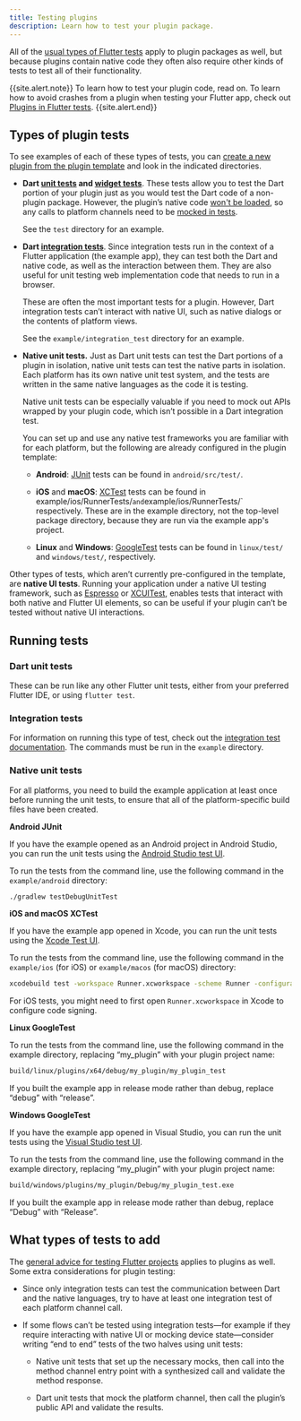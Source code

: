```yaml
---
title: Testing plugins
description: Learn how to test your plugin package.
---
```


All of the [usual types of Flutter tests][] apply to
plugin packages as well, but because plugins contain
native code they often also require other kinds of tests
to test all of their functionality.

[usual types of Flutter tests]: {{site.url}}/testing

{{site.alert.note}}
  To learn how to test your plugin code, read on.
  To learn how to avoid crashes from a plugin when
  testing your Flutter app, check out
  [Plugins in Flutter tests][].
{{site.alert.end}}

[Plugins in Flutter tests]: {{site.url}}/development/packages-and-plugins/plugins-in-tests

## Types of plugin tests

To see examples of each of these types of tests, you can
[create a new plugin from the plugin template][plugin-tests]
and look in the indicated directories.

* <strong>Dart [unit tests][] and [widget tests][]</strong>.
  These tests allow you to test the Dart portion of your plugin
  just as you would test the Dart code of a non-plugin package.
  However, the plugin’s native code [won't be loaded][],
  so any calls to platform channels need to be [mocked in tests][].

  See the `test` directory for an example.

* <strong>Dart [integration tests][]</strong>.
  Since integration tests run in the context of a
  Flutter application (the example app),
  they can test both the Dart and native code,
  as well as the interaction between them.
  They are also useful for unit testing web implementation
  code that needs to run in a browser.

  These are often the most important tests for a plugin.
  However, Dart integration tests can’t interact with native UI,
  such as native dialogs or the contents of platform views.

  See the  `example/integration_test` directory for an example.

* <strong>Native unit tests.</strong>
  Just as Dart unit tests can test the Dart portions
  of a plugin in isolation, native unit tests can
  test the native parts in isolation.
  Each platform has its own native unit test system,
  and the tests are written in the same native languages
  as the code it is testing.

  Native unit tests can be especially valuable
  if you need to mock out APIs wrapped by your plugin code,
  which isn’t possible in a Dart integration test.

  You can set up and use any native test frameworks
  you are familiar with for each platform,
  but the following are already configured in the plugin template:

  * <strong>Android</strong>:
    [JUnit][] tests can be found in `android/src/test/`.

  * <strong>iOS</strong> and <strong>macOS</strong>:
    [XCTest][] tests can be found in  example/ios/RunnerTests/`
    and `example/ios/RunnerTests/` respectively.
    These are in the example directory,
    not the top-level package directory,
    because they are run via the example app's project.

  * <strong>Linux</strong> and <strong>Windows</strong>:
    [GoogleTest][] tests can be found in `linux/test/`
    and `windows/test/`, respectively.

Other types of tests, which aren’t currently pre-configured
in the template, are <strong>native UI tests</strong>.
Running your application under a native UI testing framework,
such as [Espresso][] or [XCUITest][],
enables tests that interact with both native and Flutter UI elements,
so can be useful if your plugin can’t be tested without
native UI interactions.


[Espresso]: {{site.github}}/flutter/packages/tree/main/packages/espresso
[GoogleTest]: {{site.github}}/google/googletest
[integration tests]: {{site.url}}/cookbook/testing/integration/introduction
[JUnit]: {{site.github}}/junit-team/junit4/wiki/Getting-started
[mocked in tests]: {{site.url}}/development/packages-and-plugins/plugins-in-tests#mock-the-platform-channel
[plugin-tests]: {{site.url}}/development/packages-and-plugins/developing-packages#step-1-create-the-package-1
[unit tests]: {{site.url}}/cookbook/testing/unit/introduction
[widget tests]: {{site.url}}/cookbook/testing/widget/introduction
[won't be loaded]: {{site.url}}/development/packages-and-plugins/plugins-in-tests
[XCTest]: https://developer.apple.com/documentation/xctest
[XCUITest]: https://developer.apple.com/library/archive/documentation/DeveloperTools/Conceptual/testing_with_xcode/chapters/09-ui_testing.html

## Running tests

### Dart unit tests

These can be run like any other Flutter unit tests,
either from your preferred Flutter IDE,
or using `flutter test`.

### Integration tests

For information on running this type of test, check out the
[integration test documentation][].
The commands must be run in the `example` directory. 

[integration test documentation]: {{site.url}}/cookbook/testing/integration/introduction#5-run-the-integration-test

### Native unit tests

For all platforms, you need to build the example
application at least once before running the unit tests,
to ensure that all of the platform-specific build
files have been created.

<strong>Android JUnit</strong><br>

If you have the example opened as an Android project
in Android Studio, you can run the unit tests using
the [Android Studio test UI][].

To run the tests from the command line,
use the following command in the `example/android` directory:

```sh
./gradlew testDebugUnitTest
```

<strong>iOS and macOS XCTest</strong><br>

If you have the example app opened in Xcode,
you can run the unit tests using the [Xcode Test UI][].

To run the tests from the command line,
use the following command in the `example/ios` (for iOS)
or `example/macos` (for macOS) directory:

```sh
xcodebuild test -workspace Runner.xcworkspace -scheme Runner -configuration Debug
```

For iOS tests, you might need to first open
`Runner.xcworkspace` in Xcode to configure code signing.

<strong>Linux GoogleTest</strong><br>

To run the tests from the command line,
use the following command in the example directory,
replacing “my_plugin” with your plugin project name:

```sh
build/linux/plugins/x64/debug/my_plugin/my_plugin_test
```

If you built the example app in release mode rather than
debug, replace “debug” with “release”.

<strong>Windows GoogleTest</strong><br>

If you have the example app opened in Visual Studio,
you can run the unit tests using the [Visual Studio test UI][].

To run the tests from the command line,
use the following command in the example directory,
replacing “my_plugin” with your plugin project name:

```sh
build/windows/plugins/my_plugin/Debug/my_plugin_test.exe
```

If you built the example app in release mode rather
than debug, replace “Debug” with “Release”.

## What types of tests to add

The [general advice for testing Flutter projects][general advice]
applies to plugins as well.
Some extra considerations for plugin testing:

* Since only integration tests can test the communication
  between Dart and the native languages,
  try to have at least one integration test of each
  platform channel call.

* If some flows can’t be tested using integration
  tests—for example if they require interacting with
  native UI or mocking device state—consider writing
  “end to end” tests of the two halves using unit tests:

  * Native unit tests that set up the necessary mocks,
    then call into the method channel entry point
    with a synthesized call and validate the method response.

  * Dart unit tests that mock the platform channel,
    then call the plugin’s public API and validate the results.

[Android Studio test UI]: https://developer.android.com/studio/test/test-in-android-studio
[general advice]: {{site.url}}/testing
[Visual Studio test UI]: https://learn.microsoft.com/en-us/visualstudio/test/getting-started-with-unit-testing?view=vs-2022&tabs=dotnet%2Cmstest#run-unit-tests
[Xcode Test UI]: https://developer.apple.com/library/archive/documentation/DeveloperTools/Conceptual/testing_with_xcode/chapters/05-running_tests.html

